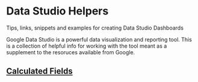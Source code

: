 # Data Studio Helpers
Tips, links, snippets and examples for creating Data Studio Dashboards

Google Data Studio is a powerful data visualization and reporting tool. This is a collection of helpful info for working with the tool meant as a supplement to the resoruces available from Google.

## [Calculated Fields](https://github.com/SiriusBits/data-studio-helpers/blob/master/calculated-fields/readme.md)

